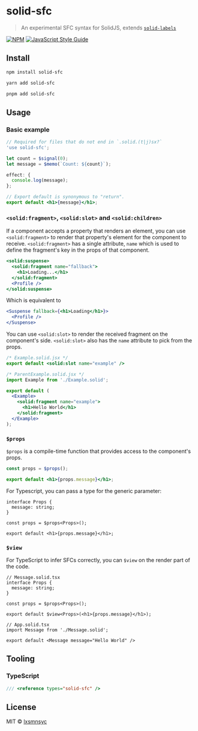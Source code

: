 # solid-sfc

> An experimental SFC syntax for SolidJS, extends [`solid-labels`](https://github.com/lxsmnsyc/solid-labels)

[![NPM](https://img.shields.io/npm/v/solid-sfc.svg)](https://www.npmjs.com/package/solid-sfc) [![JavaScript Style Guide](https://badgen.net/badge/code%20style/airbnb/ff5a5f?icon=airbnb)](https://github.com/airbnb/javascript)

## Install

```bash
npm install solid-sfc
```

```bash
yarn add solid-sfc
```

```bash
pnpm add solid-sfc
```

## Usage

### Basic example

```jsx
// Required for files that do not end in `.solid.(t|j)sx?`
'use solid-sfc';

let count = $signal(0);
let message = $memo(`Count: ${count}`);

effect: {
  console.log(message);
};

// Export default is synonymous to "return".
export default <h1>{message}</h1>;
```

### `<solid:fragment>`, `<solid:slot>` and `<solid:children>`

If a component accepts a property that renders an element, you can use `<solid:fragment>` to render that property's element for the component to receive. `<solid:fragment>` has a single attribute, `name` which is used to define the fragment's key in the props of that component.

```jsx
<solid:suspense>
  <solid:fragment name="fallback">
    <h1>Loading...</h1>
  </solid:fragment>
  <Profile />
</solid:suspense>
```

Which is equivalent to

```jsx
<Suspense fallback={<h1>Loading</h1>}>
  <Profile />
</Suspense>
```

You can use `<solid:slot>` to render the received fragment on the component's side. `<solid:slot>` also has the `name` attribute to pick from the props.

```jsx
/* Example.solid.jsx */
export default <solid:slot name="example" />

/* ParentExample.solid.jsx */
import Example from './Example.solid';

export default (
  <Example>
    <solid:fragment name="example">
      <h1>Hello World</h1>
    </solid:fragment>
  </Example>
);
```

### `$props`

`$props` is a compile-time function that provides access to the component's props.

```jsx
const props = $props();

export default <h1>{props.message}</h1>;
```

For Typescript, you can pass a type for the generic parameter:

```tsx
interface Props {
  message: string;
}

const props = $props<Props>();

export default <h1>{props.message}</h1>;
```

### `$view`

For TypeScript to infer SFCs correctly, you can `$view` on the render part of the code.

```tsx
// Message.solid.tsx
interface Props {
  message: string;
}

const props = $props<Props>();

export default $view<Props>(<h1>{props.message}</h1>);

// App.solid.tsx
import Message from './Message.solid';

export default <Message message="Hello World" />
```

## Tooling

### TypeScript

```ts
/// <reference types="solid-sfc" />
```

## License

MIT © [lxsmnsyc](https://github.com/lxsmnsyc)
